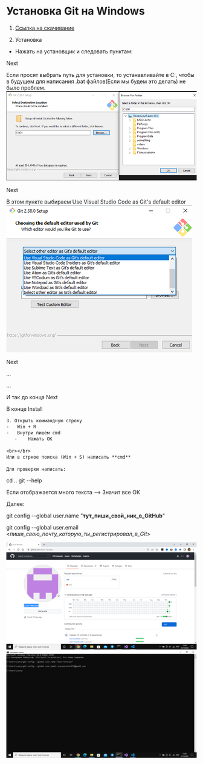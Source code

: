 # Установка Git на Windows 

1. [Ссылка на скачивание](https://www.google.com/url?sa=t&rct=j&q=&esrc=s&source=web&cd=&cad=rja&uact=8&ved=2ahUKEwjpq_uN1vP6AhWNHuwKHXw3C7sQFnoECA4QAQ&url=https%3A%2F%2Fgit-scm.com%2Fdownload%2Fwin&usg=AOvVaw2-COXREi99EWhNd760ZDz_)

2. Установка
-   Нажать на установщик и следовать пунктам:

Next

Если просят выбрать путь для установки, то устанавливайте в C:, чтобы в будущем для написания .bat файлов(Если мы будем это делать) не было проблем.
![image info](выбор_пути.png)

Next

В этом пункте выбираем Use Visual Studio Code as Git's default editor
![image info](use_vscode.png)

Next

...

...

И так до конца Next

В конце Install 
```
3. Открыть коммандную строку  
-   Win + R   
-   Внутри пишем cmd 
   -    Нажать ОК

<br></br>
Или в стркое поиска (Win + S) написать **cmd** 

Для проверки написать: 
```
cd ..
git --help 

Если отображается много текста --> Значит все ОК

Далее: 

git config --global user.name "__тут_пиши_свой_ник_в_GitHub__"

git config --global user.email <_пиши_свою_почту_которую_ты_регистрировал_в_Git_>

![image info](unknown_2022.10.23-13.30.png)
![image info](unknown_2022.10.23-13.36.png)

```



